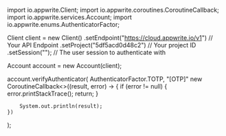 import io.appwrite.Client;
import io.appwrite.coroutines.CoroutineCallback;
import io.appwrite.services.Account;
import io.appwrite.enums.AuthenticatorFactor;

Client client = new Client()
    .setEndpoint("https://cloud.appwrite.io/v1") // Your API Endpoint
    .setProject("5df5acd0d48c2") // Your project ID
    .setSession(""); // The user session to authenticate with

Account account = new Account(client);

account.verifyAuthenticator(
    AuthenticatorFactor.TOTP,
    "[OTP]"
    new CoroutineCallback<>((result, error) -> {
        if (error != null) {
            error.printStackTrace();
            return;
        }

        System.out.println(result);
    })
);
